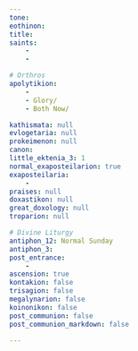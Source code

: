 ```yaml
---
tone: 
eothinon: 
title: 
saints:
    - 
    - 

# Orthros
apolytikion:
    - 
    - Glory/
    - Both Now/

kathismata: null
evlogetaria: null
prokeimenon: null
canon:
little_ektenia_3: 1
normal_exaposteilarion: true
exaposteilaria:
    - 
praises: null
doxastikon: null
great_doxology: null
troparion: null

# Divine Liturgy
antiphon_12: Normal Sunday
antiphon_3: 
post_entrance:
    - 
ascension: true
kontakion: false
trisagion: false
megalynarion: false
koinonikon: false
post_communion: false
post_communion_markdown: false

---
```


